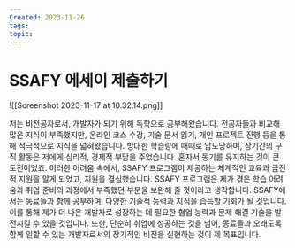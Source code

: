 ```yaml
---
Created: 2023-11-26
tags: 
topic:
---
```

# SSAFY 에세이 제출하기

![[Screenshot 2023-11-17 at 10.32.14.png]]

저는 비전공자로서, 개발자가 되기 위해 독학으로 공부해왔습니다. 전공자들과 비교해 많은 지식이 부족했지만, 온라인 코스 수강, 기술 문서 읽기, 개인 프로젝트 진행 등을 통해 적극적으로 지식을 넓혀왔습니다. 방대한 학습량에 때때로 압도당하며, 장기간의 구직 활동은 저에게 심리적, 경제적 부담을 주었습니다. 혼자서 동기를 유지하는 것이 큰 도전이었죠. 이러한 어려움 속에서, SSAFY 프로그램이 제공하는 체계적인 교육과 금전적 지원을 알게 되었고, 지원을 결심했습니다.
SSAFY 프로그램은 제가 겪은 학습 어려움과 취업 준비의 과정에서 부족했던 부분을 보완해 줄 것이라고 생각합니다. SSAFY에서는 동료들과 함께 공부하며, 다양한 기술적 능력과 지식을 습득할 기회가 될 것입니다. 이를 통해 제가 더 나은 개발자로 성장하는 데 필요한 협업 능력과 문제 해결 기술을 발전시킬 수 있을 것입니다. 또한, 단순히 취업에 성공하는 것을 넘어, 동료들과 오래도록 함께 일할 수 있는 개발자로서의 장기적인 비전을 실현하는 것이 제 목표입니다.